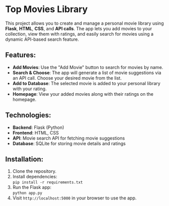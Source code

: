 # Top Movies Library

This project allows you to create and manage a personal movie library using **Flask**, **HTML**, **CSS**, and **API calls**. The app lets you add movies to your collection, view them with ratings, and easily search for movies using a dynamic API-based search feature.

## Features:
- **Add Movies**: Use the "Add Movie" button to search for movies by name.
- **Search & Choose**: The app will generate a list of movie suggestions via an API call. Choose your desired movie from the list.  
- **Add to Database**: The selected movie is added to your personal library with your rating.  
- **Homepage**: View your added movies along with their ratings on the homepage.

## Technologies:
- **Backend**: Flask (Python)
- **Frontend**: HTML, CSS
- **API**: Movie search API for fetching movie suggestions
- **Database**: SQLite for storing movie details and ratings

## Installation:
1. Clone the repository.
2. Install dependencies:  
   `pip install -r requirements.txt`
3. Run the Flask app:  
   `python app.py`
4. Visit `http://localhost:5000` in your browser to use the app.
